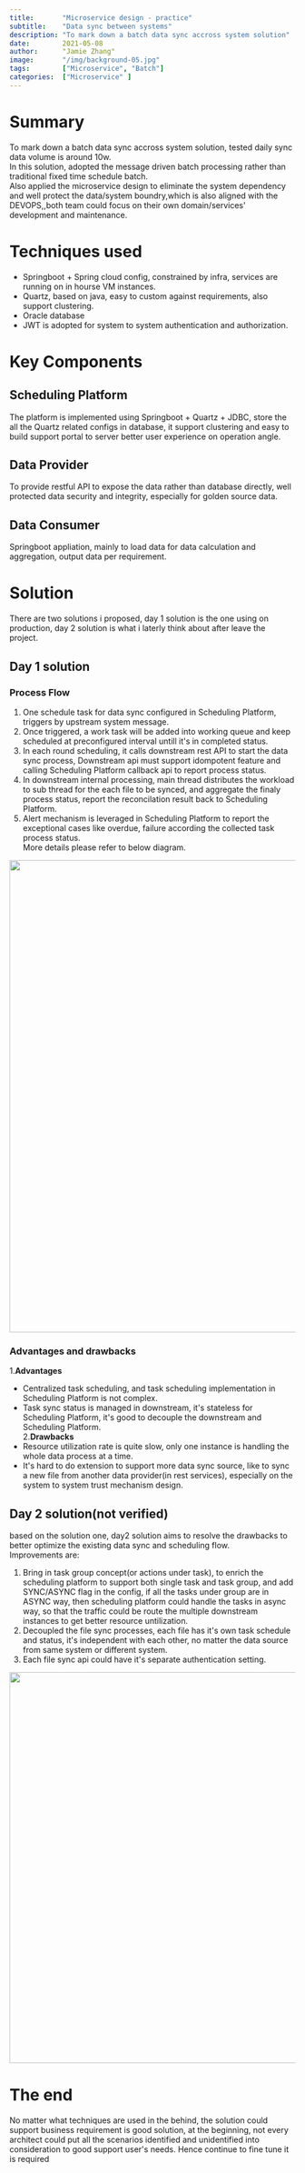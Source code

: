 ```yaml
---
title:       "Microservice design - practice"
subtitle:    "Data sync between systems"
description: "To mark down a batch data sync accross system solution"
date:        2021-05-08
author:      "Jamie Zhang"
image:       "/img/background-05.jpg"
tags:        ["Microservice", "Batch"]
categories:  ["Microservice" ]
---
```


# Summary
To mark down a batch data sync accross system solution, tested daily sync data volume is around 10w.   
In this solution, adopted the message driven batch processing rather than traditional fixed time schedule batch.  
Also applied the microservice design to eliminate the system dependency and well protect the data/system boundry,which is also aligned with the DEVOPS,,both team could focus on their own domain/services' development and maintenance.

# Techniques used
  - Springboot + Spring cloud config, constrained by infra, services are running on in hourse VM instances.
  - Quartz, based on java, easy to custom against requirements, also support clustering.
  - Oracle database
  - JWT is adopted for system to system authentication and authorization.
  
# Key Components
## Scheduling Platform
The platform is implemented using Springboot + Quartz + JDBC, store the all the Quartz related configs in database, it support clustering and easy to build support portal to server better user experience on operation angle.
## Data Provider
To provide restful API to expose the data rather than database directly, well protected data security and integrity, especially for golden source data.
## Data Consumer
Springboot appliation, mainly to load data for data calculation and aggregation, output data per requirement.
  
# Solution
There are two solutions i proposed, day 1 solution is the one using on production, day 2 solution is what i laterly think about after leave the project.
## Day 1 solution
### Process Flow  
1. One schedule task for data sync configured in Scheduling Platform, triggers by upstream system message.  
2. Once triggered, a work task will be added into working queue and keep scheduled at preconfigured interval untill it's in completed status.    
3. In each round scheduling, it calls downstream rest API to start the data sync process, Downstream api must support idompotent feature and calling Scheduling Platform callback api to report process status.   
4. In downstream internal processing, main thread distributes the workload to sub thread for the each file to be synced, and aggregate the finaly process status, report the reconcilation result back to Scheduling Platform.  
5. Alert mechanism is leveraged in Scheduling Platform to report the exceptional cases like overdue, failure according the collected task process status.  
More details please refer to below diagram.
<img src='/img/2021-05-08-microservice-data-sync/micro-service-data-sync-s1.jpg' style="height: 831px; margin-left: 0px;"/>

### Advantages and drawbacks
1.**Advantages**  
- Centralized task scheduling, and task scheduling implementation in Scheduling Platform is not complex.  
- Task sync status is managed in downstream, it's stateless for Scheduling Platform, it's good to decouple the downstream and Scheduling Platform.  
2.**Drawbacks**  
- Resource utilization rate is quite slow, only one instance is handling the whole data process at a time.  
- It's hard to do extension to support more data sync source, like to sync a new file from another data provider(in rest services), especially on the system to system trust mechanism design.

## Day 2 solution(not verified)
based on the solution one, day2 solution aims to resolve the drawbacks to better optimize the existing data sync and scheduling flow.  
Improvements are:  
1. Bring in task group concept(or actions under task), to enrich the scheduling platform to support both single task and task group, and add SYNC/ASYNC flag in the config, if all the tasks under group are in ASYNC way, then scheduling platform could handle the tasks in async way, so that the traffic could be route the multiple downstream instances to get better resource untilization.  
2. Decoupled the file sync processes, each file has it's own task schedule and status, it's independent with each other, no matter the data source from same system or different system.
3. Each file sync api could have it's separate authentication setting.
<img src='/img/2021-05-08-microservice-data-sync/micro-service-data-sync-s2.jpg' style="height: 688px; margin-left: 0px;"/>

# The end
No matter what techniques are used in the behind, the solution could support business requirement is good solution, at the beginning, not every architect could put all the scenarios identified and unidentified into consideration to good support user's needs. Hence continue to fine tune it is required


